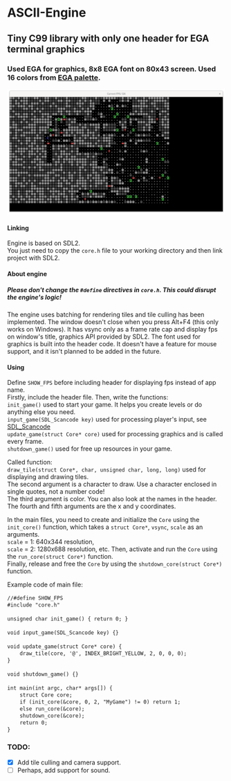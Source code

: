 # ASCII-Engine
## Tiny C99 library with only one header for EGA terminal graphics
### Used EGA for graphics, 8x8 EGA font on 80x43 screen. Used 16 colors from [EGA palette](https://en.wikipedia.org/wiki/Enhanced_Graphics_Adapter#Color_palette).
![screenshot](https://github.com/Ztry8/ASCII-Engine/blob/main/screenshots/3.png)

#### Linking
Engine is based on SDL2.    
You just need to copy the `core.h` file to your working directory and then link project with SDL2.   

#### About engine
##### Please don't change the `#define` directives in `core.h`. This could disrupt the engine's logic!
The engine uses batching for rendering tiles and tile culling has been implemented.
The window doesn't close when you press Alt+F4 (this only works on Windows).
It has vsync only as a frame rate cap and display fps on window's title, graphics API provided by SDL2. The font used for graphics is built into the header code.
It doesn't have a feature for mouse support, and it isn't planned to be added in the future.

#### Using
Define `SHOW_FPS` before including header for displaying fps instead of app name.   
Firstly, include the header file. Then, write the functions:   
`init_game()` used to start your game. It helps you create levels or do anything else you need.   
`input_game(SDL_Scancode key)` used for processing player's input, see [SDL_Scancode](https://wiki.libsdl.org/SDL2/SDL_Scancode)   
`update_game(struct Core* core)` used for processing graphics and is called every frame.   
`shutdown_game()` used for free up resources in your game.   

Called function:   
`draw_tile(struct Core*, char, unsigned char, long, long)` used for displaying and drawing tiles.   
The second argument is a character to draw. Use a character enclosed in single quotes, not a number code!   
The third argument is color. You can also look at the names in the header.   
The fourth and fifth arguments are the x and y coordinates.

In the main files, you need to create and initialize the `Core` using the `init_core()` function, which takes a `struct Core*`, `vsync`, `scale` as an arguments.   
`scale` = 1: 640x344 resolution,   
`scale` = 2: 1280x688 resolution, etc. 
Then, activate and run the `Core` using the `run_core(struct Core*)` function.   
Finally, release and free the `Core` by using the `shutdown_core(struct Core*)` function.

Example code of main file:
```
//#define SHOW_FPS
#include "core.h"

unsigned char init_game() { return 0; }

void input_game(SDL_Scancode key) {}

void update_game(struct Core* core) {
	draw_tile(core, '@', INDEX_BRIGHT_YELLOW, 2, 0, 0, 0);
}

void shutdown_game() {}

int main(int argc, char* args[]) {
	struct Core core;
	if (init_core(&core, 0, 2, "MyGame") != 0) return 1;
	else run_core(&core);
	shutdown_core(&core);
	return 0;
}
```

### TODO:
- [x] Add tile culling and camera support.
- [ ] Perhaps, add support for sound.
